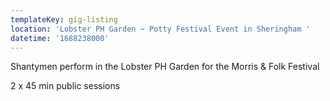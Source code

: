```yaml
---
templateKey: gig-listing
location: 'Lobster PH Garden ~ Potty Festival Event in Sheringham '
datetime: '1688238000'
---
```

Shantymen perform in the Lobster PH Garden for the M﻿orris & Folk Festival 

2 x 45 min public sessions